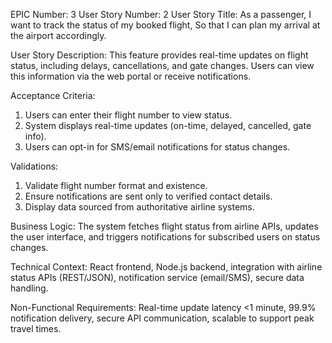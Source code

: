 EPIC Number: 3
User Story Number: 2
User Story Title: As a passenger, I want to track the status of my booked flight, So that I can plan my arrival at the airport accordingly.

User Story Description: This feature provides real-time updates on flight status, including delays, cancellations, and gate changes. Users can view this information via the web portal or receive notifications.

Acceptance Criteria:
1. Users can enter their flight number to view status.
2. System displays real-time updates (on-time, delayed, cancelled, gate info).
3. Users can opt-in for SMS/email notifications for status changes.

Validations:
1. Validate flight number format and existence.
2. Ensure notifications are sent only to verified contact details.
3. Display data sourced from authoritative airline systems.

Business Logic: The system fetches flight status from airline APIs, updates the user interface, and triggers notifications for subscribed users on status changes.

Technical Context: React frontend, Node.js backend, integration with airline status APIs (REST/JSON), notification service (email/SMS), secure data handling.

Non-Functional Requirements: Real-time update latency <1 minute, 99.9% notification delivery, secure API communication, scalable to support peak travel times.